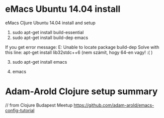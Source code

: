 # eMacs Ubuntu 14.04 install
eMacs Cljure Ubuntu 14.04 install and setup


1) sudo apt-get install build-essential
2) sudo apt-get install build-dep emacs

If you get error message: E: Unable to locate package build-dep
Solve with this line: apt-get install lib32stdc++6 (nem számít, hogy 64-en vagy! :( )

3) sudo apt-get install emacs

4) emacs

# Adam-Arold Clojure setup summary 
// from Clojure Budapest Meetup
https://github.com/adam-arold/emacs-config-tutorial
